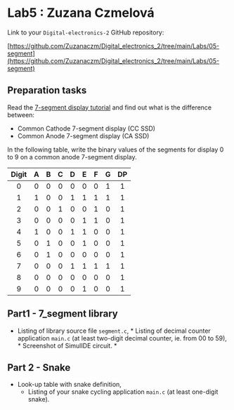 # Lab5 : Zuzana Czmelová

Link to your `Digital-electronics-2` GitHub repository:

 [https://github.com/Zuzanaczm/Digital_electronics_2/tree/main/Labs/05-segment](https://github.com/Zuzanaczm/Digital_electronics_2/tree/main/Labs/05-segment)


## Preparation tasks

Read the [7-segment display tutorial](https://www.electronics-tutorials.ws/blog/7-segment-display-tutorial.html) and find out what is the difference between:
   * Common Cathode 7-segment display (CC SSD)
   * Common Anode 7-segment display (CA SSD)

In the following table, write the binary values of the segments for display 0 to 9 on a common anode 7-segment display.

   | **Digit** | **A** | **B** | **C** | **D** | **E** | **F** | **G** | **DP** |
   | :-: | :-: | :-: | :-: | :-: | :-: | :-: | :-: | :-: |
   | 0 | 0 | 0 | 0 | 0 | 0 | 0 | 1 | 1 |
   | 1 |  1 | 0  | 0  |  1 | 1  |1   | 1  | 1  |
   | 2 | 0  | 0  |  1 |  0 |0   |  1 | 0  | 1  |
   | 3 | 0 | 0 | 0 | 0 | 1 | 1 | 0 | 1 |
   | 4 |  1 | 0  | 0  |  1 |1   |0   |  0 |1  |
   | 5 |  0 | 1  | 0  |  0 | 1  |  0 | 0  | 1  |
   | 6 | 0  | 1  | 0  | 0  | 0  | 0  | 0  |   1|
   | 7 | 0  |   0| 0  |  1 |  1 | 1  | 1  | 1  |
   | 8 | 0  |  0 | 0  |  0 |  0 | 0  | 0  | 1  |
   | 9 | 0  |  0 | 0  | 0  |  1 |  0 | 0  | 1  |

## Part1 - 7_segment library
   * Listing of library source file `segment.c`,
    * Listing of decimal counter application `main.c` (at least two-digit decimal counter, ie. from 00 to 59),
    * Screenshot of SimulIDE circuit.
    *
## Part 2 - Snake
 * Look-up table with snake definition,
    * Listing of your snake cycling application `main.c` (at least one-digit snake).
